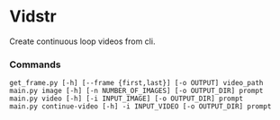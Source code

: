 # Vidstr

Create continuous loop videos from cli.

### Commands

```
get_frame.py [-h] [--frame {first,last}] [-o OUTPUT] video_path
main.py image [-h] [-n NUMBER_OF_IMAGES] [-o OUTPUT_DIR] prompt
main.py video [-h] [-i INPUT_IMAGE] [-o OUTPUT_DIR] prompt
main.py continue-video [-h] -i INPUT_VIDEO [-o OUTPUT_DIR] prompt


```